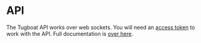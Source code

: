 # API

The Tugboat API works over web sockets. You will need an
[access token](../../features/access-tokens/index.md) to work with the API. Full
documentation is [over here](https://api.tugboat.qa).
